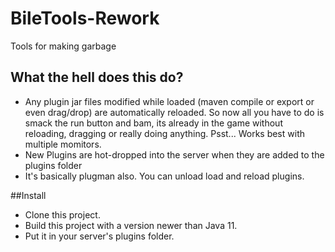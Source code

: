 # BileTools-Rework
Tools for making garbage

## What the hell does this do?
* Any plugin jar files modified while loaded (maven compile or export or even drag/drop) are automatically reloaded. So now all you have to do is smack the run button and bam, its already in the game without reloading, dragging or really doing anything. Psst... Works best with multiple momitors.
* New Plugins are hot-dropped into the server when they are added to the plugins folder
* It's basically plugman also. You can unload load and reload plugins.  

##Install
* Clone this project.  
* Build this project with a version newer than Java 11.  
* Put it in your server's plugins folder.  

